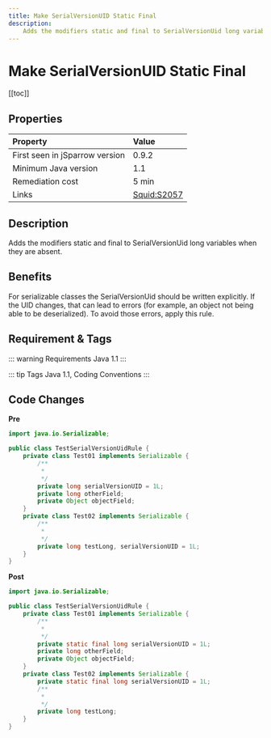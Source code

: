 ```yaml
---
title: Make SerialVersionUID Static Final 
description:
    Adds the modifiers static and final to SerialVersionUid long variables when they are absent.
---
```


# Make SerialVersionUID Static Final

[[toc]]

## Properties

| Property                        | Value |
|:------------------------------- |:----- |
| First seen in jSparrow version  | 0.9.2 |
| Minimum Java version            | 1.1     |
| Remediation cost                | 5 min |
| Links                           | [Squid:S2057](https://sonarcloud.io/organizations/default/rules?open=squid%3AS2057&rule_key=squid%3AS2057) |

## Description

Adds the modifiers static and final to SerialVersionUid long variables when they are absent.

## Benefits

For serializable classes the SerialVersionUid should be written explicitly. If the UID changes, that can lead to errors (for example, an object not being able to be deserialized). To avoid those errors, apply this rule.

## Requirement & Tags

::: warning Requirements
Java 1.1
:::

::: tip Tags
Java 1.1, Coding Conventions
:::

## Code Changes

__Pre__
```java
import java.io.Serializable;

public class TestSerialVersionUidRule {
    private class Test01 implements Serializable {
        /**
         *
         */
        private long serialVersionUID = 1L;
        private long otherField;
        private Object objectField;
    }
    private class Test02 implements Serializable {
        /**
         *
         */
        private long testLong, serialVersionUID = 1L;
    }
}
```

__Post__
```java
import java.io.Serializable;

public class TestSerialVersionUidRule {
    private class Test01 implements Serializable {
        /**
         *
         */
        private static final long serialVersionUID = 1L;
        private long otherField;
        private Object objectField;
    }
    private class Test02 implements Serializable {
        private static final long serialVersionUID = 1L;
        /**
         *
         */
        private long testLong;
    }
}
```